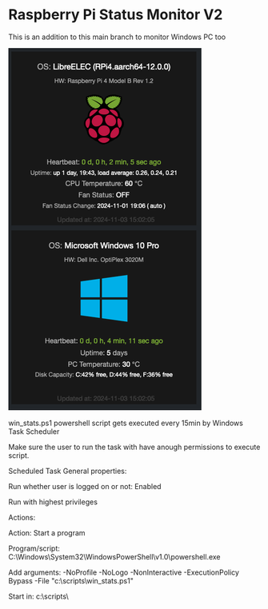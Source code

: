 <h1>Raspberry Pi Status Monitor V2</h1>

This is an addition to this main branch to monitor Windows PC too

![alt text](https://github.com/kkuderko/raspberry-pi-status-monitor/blob/v2/screenshot02.png)

win_stats.ps1 powershell script gets executed every 15min by Windows Task Scheduler

Make sure the user to run the task with have anough permissions to execute script.

Scheduled Task General properties:

Run whether user is logged on or not: Enabled

Run with highest privileges

Actions:

Action: Start a program

Program/script: C:\Windows\System32\WindowsPowerShell\v1.0\powershell.exe

Add arguments: -NoProfile -NoLogo -NonInteractive -ExecutionPolicy Bypass -File "c:\scripts\win_stats.ps1"

Start in: c:\scripts\
